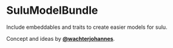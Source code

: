 # SuluModelBundle

Include embeddables and traits to create easier models for sulu.

Concept and ideas by **[@wachterjohannes](https://github.com/wachterjohannes)**.

